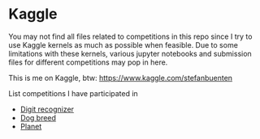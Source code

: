# Kaggle
You may not find all files related to competitions in this repo since I try to use Kaggle kernels as much as possible when feasible. Due to some limitations with these kernels, various jupyter notebooks and submission files for different competitions may pop in here.

This is me on Kaggle, btw: https://www.kaggle.com/stefanbuenten

List competitions I have participated in
* [Digit recognizer](https://www.kaggle.com/c/digit-recognizer/submissions?sortBy=date&group=all&page=1)
* [Dog breed](https://www.kaggle.com/c/dog-breed-identification)
* [Planet](https://www.kaggle.com/c/planet-understanding-the-amazon-from-space)
